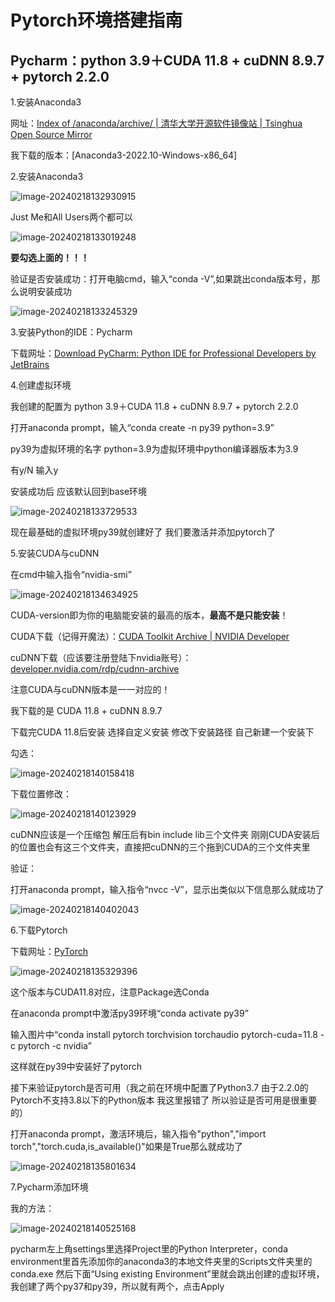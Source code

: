 # Pytorch环境搭建指南

## Pycharm：python 3.9＋CUDA 11.8 + cuDNN 8.9.7 + pytorch 2.2.0

1.安装Anaconda3 

网址：[Index of /anaconda/archive/ | 清华大学开源软件镜像站 | Tsinghua Open Source Mirror](https://mirrors.tuna.tsinghua.edu.cn/anaconda/archive/)

我下载的版本：[Anaconda3-2022.10-Windows-x86_64]

2.安装Anaconda3

![image-20240218132930915](C:\Users\董晓鸥\AppData\Roaming\Typora\typora-user-images\image-20240218132930915.png)

Just Me和All Users两个都可以

![image-20240218133019248](C:\Users\董晓鸥\AppData\Roaming\Typora\typora-user-images\image-20240218133019248.png)

**要勾选上面的！！！**

验证是否安装成功：打开电脑cmd，输入“conda -V”,如果跳出conda版本号，那么说明安装成功

![image-20240218133245329](C:\Users\董晓鸥\AppData\Roaming\Typora\typora-user-images\image-20240218133245329.png)

3.安装Python的IDE：Pycharm

下载网址：[Download PyCharm: Python IDE for Professional Developers by JetBrains](https://www.jetbrains.com/pycharm/download/?section=windows)

4.创建虚拟环境

我创建的配置为 python 3.9＋CUDA 11.8 + cuDNN 8.9.7 + pytorch 2.2.0

打开anaconda prompt，输入“conda create -n py39 python=3.9”

py39为虚拟环境的名字 python=3.9为虚拟环境中python编译器版本为3.9 

有y/N 输入y

安装成功后 应该默认回到base环境

![image-20240218133729533](C:\Users\董晓鸥\AppData\Roaming\Typora\typora-user-images\image-20240218133729533.png)

现在最基础的虚拟环境py39就创建好了 我们要激活并添加pytorch了

5.安装CUDA与cuDNN

在cmd中输入指令“nvidia-smi”

![image-20240218134634925](C:\Users\董晓鸥\AppData\Roaming\Typora\typora-user-images\image-20240218134634925.png)

CUDA-version即为你的电脑能安装的最高的版本，**最高不是只能安装**！

CUDA下载（记得开魔法）：[CUDA Toolkit Archive | NVIDIA Developer](https://developer.nvidia.com/cuda-toolkit-archive)

cuDNN下载（应该要注册登陆下nvidia账号）：[developer.nvidia.com/rdp/cudnn-archive](https://developer.nvidia.com/rdp/cudnn-archive)

注意CUDA与cuDNN版本是一一对应的！

我下载的是 CUDA 11.8 + cuDNN 8.9.7

下载完CUDA 11.8后安装 选择自定义安装 修改下安装路径 自己新建一个安装下

勾选：

![image-20240218140158418](C:\Users\董晓鸥\AppData\Roaming\Typora\typora-user-images\image-20240218140158418.png)

下载位置修改：

![image-20240218140123929](C:\Users\董晓鸥\AppData\Roaming\Typora\typora-user-images\image-20240218140123929.png)

cuDNN应该是一个压缩包 解压后有bin include lib三个文件夹 刚刚CUDA安装后的位置也会有这三个文件夹，直接把cuDNN的三个拖到CUDA的三个文件夹里

验证：

打开anaconda prompt，输入指令“nvcc -V”，显示出类似以下信息那么就成功了

![image-20240218140402043](C:\Users\董晓鸥\AppData\Roaming\Typora\typora-user-images\image-20240218140402043.png)

6.下载Pytorch

下载网址：[PyTorch](https://pytorch.org/)

![image-20240218135329396](C:\Users\董晓鸥\AppData\Roaming\Typora\typora-user-images\image-20240218135329396.png)

这个版本与CUDA11.8对应，注意Package选Conda

在anaconda prompt中激活py39环境“conda activate py39”

输入图片中“conda install pytorch torchvision torchaudio pytorch-cuda=11.8 -c pytorch -c nvidia”

这样就在py39中安装好了pytorch

接下来验证pytorch是否可用（我之前在环境中配置了Python3.7 由于2.2.0的Pytorch不支持3.8以下的Python版本 我这里报错了 所以验证是否可用是很重要的）

打开anaconda prompt，激活环境后，输入指令"python","import torch","torch.cuda,is_available()"如果是True那么就成功了

![image-20240218135801634](C:\Users\董晓鸥\AppData\Roaming\Typora\typora-user-images\image-20240218135801634.png)

7.Pycharm添加环境

我的方法：

![image-20240218140525168](C:\Users\董晓鸥\AppData\Roaming\Typora\typora-user-images\image-20240218140525168.png)

pycharm左上角settings里选择Project里的Python Interpreter，conda environment里首先添加你的anaconda3的本地文件夹里的Scripts文件夹里的conda.exe 然后下面“Using existing Environment”里就会跳出创建的虚拟环境，我创建了两个py37和py39，所以就有两个，点击Apply